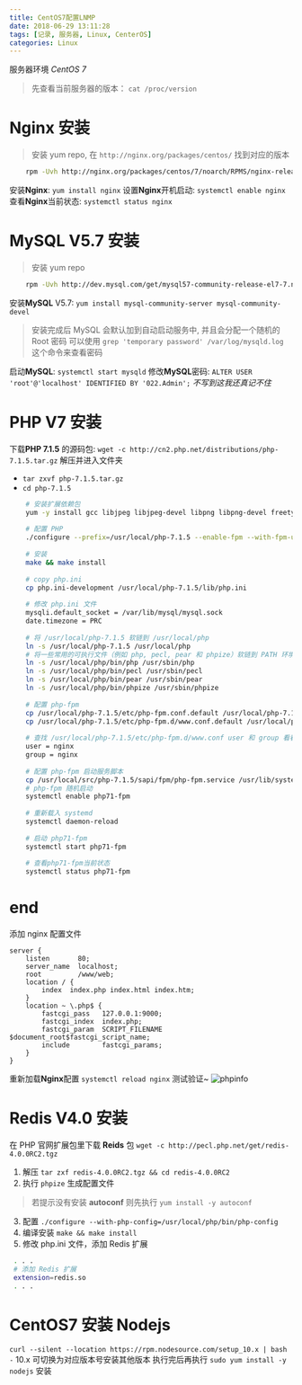 ```yaml
---
title: CentOS7配置LNMP
date: 2018-06-29 13:11:28
tags: [记录, 服务器, Linux, CenterOS]
categories: Linux
---
```


服务器环境 *CentOS 7*
<!--more-->

> 先查看当前服务器的版本： `cat /proc/version`

# Nginx 安装
> 安装 yum repo, 在 `http://nginx.org/packages/centos/` 找到对应的版本

```bash line_number:false
    rpm -Uvh http://nginx.org/packages/centos/7/noarch/RPMS/nginx-release-centos-7-0.el7.ngx.noarch.rpm
```
安装**Nginx**: `yum install nginx`
设置**Nginx**开机启动: `systemctl enable nginx`
查看**Nginx**当前状态: `systemctl status nginx`

# MySQL V5.7 安装
> 安装 yum repo

```bash line_number:false
    rpm -Uvh http://dev.mysql.com/get/mysql57-community-release-el7-7.noarch.rpm
```
安装**MySQL** V5.7: `yum install mysql-community-server mysql-community-devel`
> 安装完成后 MySQL 会默认加到自动启动服务中, 并且会分配一个随机的 Root 密码 
可以使用 `grep 'temporary password' /var/log/mysqld.log` 这个命令来查看密码

启动**MySQL**: `systemctl start mysqld`
修改**MySQL**密码: `ALTER USER 'root'@'localhost' IDENTIFIED BY '022.Admin';` *不写到这我还真记不住*

# PHP V7 安装
下载**PHP 7.1.5** 的源码包: `wget -c http://cn2.php.net/distributions/php-7.1.5.tar.gz`
解压并进入文件夹 
>    
- `tar zxvf php-7.1.5.tar.gz`
- `cd php-7.1.5`


```bash line_number:false
    # 安装扩展依赖包
    yum -y install gcc libjpeg libjpeg-devel libpng libpng-devel freetype freetype-devel libxml2 libxml2-devel zlib zlib-devel curl curl-devel openssl openssl-devel
    
    # 配置 PHP
    ./configure --prefix=/usr/local/php-7.1.5 --enable-fpm --with-fpm-user=nginx --with-fpm-group=nginx --with-mysqli --with-pdo-mysql --with-zlib --with-curl --with-gd --with-jpeg-dir --with-png-dir --with-freetype-dir --with-openssl --enable-mbstring --enable-ftp --enable-zip
    
    # 安装
    make && make install
    
    # copy php.ini
    cp php.ini-development /usr/local/php-7.1.5/lib/php.ini
    
    # 修改 php.ini 文件
    mysqli.default_socket = /var/lib/mysql/mysql.sock
    date.timezone = PRC
    
    # 将 /usr/local/php-7.1.5 软链到 /usr/local/php
    ln -s /usr/local/php-7.1.5 /usr/local/php
    # 将一些常用的可执行文件（例如 php, pecl, pear 和 phpize）软链到 PATH 环境变量中。
    ln -s /usr/local/php/bin/php /usr/sbin/php
    ln -s /usr/local/php/bin/pecl /usr/sbin/pecl
    ln -s /usr/local/php/bin/pear /usr/sbin/pear
    ln -s /usr/local/php/bin/phpize /usr/sbin/phpize
    
    # 配置 php-fpm
    cp /usr/local/php-7.1.5/etc/php-fpm.conf.default /usr/local/php-7.1.5/etc/php-fpm.conf
    cp /usr/local/php-7.1.5/etc/php-fpm.d/www.conf.default /usr/local/php-7.1.5/etc/php-fpm.d/www.conf
    
    # 查找 /usr/local/php-7.1.5/etc/php-fpm.d/www.conf user 和 group 看看是不是安装时指定的 nginx 
    user = nginx
    group = nginx
    
    # 配置 php-fpm 启动服务脚本
    cp /usr/local/src/php-7.1.5/sapi/fpm/php-fpm.service /usr/lib/systemd/system/php71-fpm.service
    # php-fpm 随机启动
    systemctl enable php71-fpm
    
    # 重新载入 systemd
    systemctl daemon-reload
    
    # 启动 php71-fpm
    systemctl start php71-fpm
    
    # 查看php71-fpm当前状态
    systemctl status php71-fpm
```
# end
添加 nginx 配置文件
```nginx
server {
    listen       80;
    server_name  localhost;
    root         /www/web;
    location / {
        index  index.php index.html index.htm;
    }
    location ~ \.php$ {
        fastcgi_pass   127.0.0.1:9000;
        fastcgi_index  index.php;
        fastcgi_param  SCRIPT_FILENAME  $document_root$fastcgi_script_name;
        include        fastcgi_params;
    }
}
```
 重新加载**Nginx**配置 `systemctl reload nginx`
 测试验证~
 ![phpinfo](/images/posts/32360315.jpg)

# Redis V4.0 安装
在 PHP 官网扩展包里下载 **Reids** 包 `wget -c http://pecl.php.net/get/redis-4.0.0RC2.tgz`
1. 解压 `tar zxf redis-4.0.0RC2.tgz && cd redis-4.0.0RC2`
2. 执行 `phpize` 生成配置文件
> 若提示没有安装 **autoconf**  则先执行 `yum install -y autoconf`

3. 配置 `./configure --with-php-config=/usr/local/php/bin/php-config`
4. 编译安装 `make && make install`
5. 修改 php.ini 文件，添加 Redis 扩展
```bash :/usr/local/php/lib/php.ini first_line:925
 . . .
 # 添加 Redis 扩展
 extension=redis.so
 . . .
```

# CentOS7 安装 Nodejs
`curl --silent --location https://rpm.nodesource.com/setup_10.x | bash -` 10.x 可切换为对应版本号安装其他版本 执行完后再执行 `sudo yum install -y nodejs` 安装